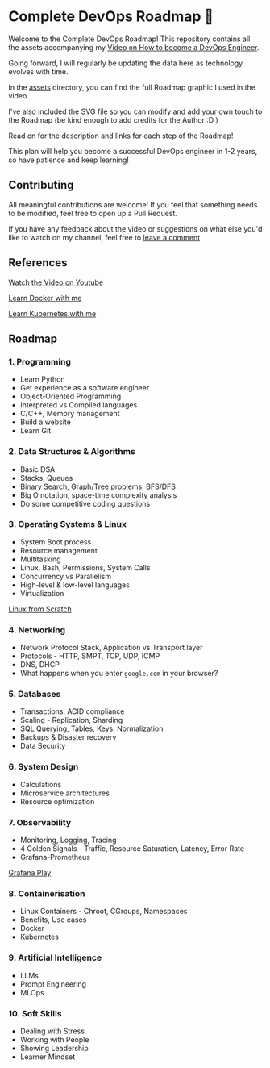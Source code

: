 # Complete DevOps Roadmap :rocket:

Welcome to the Complete DevOps Roadmap!
This repository contains all the assets accompanying my [Video on How to become a DevOps Engineer](https://youtu.be/bm-gIULU59I).


Going forward, I will regularly be updating the data here as technology evolves with time.


In the [assets](./assets) directory, you can find the full Roadmap graphic I used in the video.

I've also included the SVG file so you can modify and add your own touch to the Roadmap (be kind enough to add credits for the Author :D )


Read on for the description and links for each step of the Roadmap!

This plan will help you become a successful DevOps engineer in 1-2 years, so have patience and keep learning!

## Contributing
All meaningful contributions are welcome!
If you feel that something needs to be modified, feel free to open up a Pull Request.

If you have any feedback about the video or suggestions on what else you'd like to watch on my channel, feel free to [leave a comment](https://youtu.be/bm-gIULU59I).

## References

[Watch the Video on Youtube](https://youtu.be/bm-gIULU59I)

[Learn Docker with me](https://www.youtube.com/watch?v=BOLU6JsfD1Q&list=PLRe2b2lXY6rzrs4Buvce1Q62CbRxkKUR9)

[Learn Kubernetes with me](https://www.youtube.com/watch?v=q7pCN_9B8xM&list=PLRe2b2lXY6rzkHPM0dYgQWROvOq58epsn)


## Roadmap

### 1. Programming

- Learn Python
- Get experience as a software engineer
- Object-Oriented Programming
- Interpreted vs Compiled languages
- C/C++, Memory management
- Build a website
- Learn Git

### 2. Data Structures & Algorithms

- Basic DSA
- Stacks, Queues
- Binary Search, Graph/Tree problems, BFS/DFS
- Big O notation, space-time complexity analysis
- Do some competitive coding questions

### 3. Operating Systems & Linux

- System Boot process
- Resource management
- Multitasking
- Linux, Bash, Permissions, System Calls
- Concurrency vs Parallelism
- High-level & low-level languages
- Virtualization

[Linux from Scratch](https://www.linuxfromscratch.org/)

### 4. Networking

- Network Protocol Stack, Application vs Transport layer
- Protocols - HTTP, SMPT, TCP, UDP, ICMP
- DNS, DHCP
- What happens when you enter `google.com` in your browser?

### 5. Databases

- Transactions, ACID compliance
- Scaling - Replication, Sharding
- SQL Querying, Tables, Keys, Normalization
- Backups & Disaster recovery
- Data Security

### 6. System Design

- Calculations
- Microservice architectures
- Resource optimization

### 7. Observability

- Monitoring, Logging, Tracing
- 4 Golden Signals - Traffic, Resource Saturation, Latency, Error Rate
- Grafana-Prometheus

[Grafana Play](https://play.grafana.org/)

### 8. Containerisation

- Linux Containers - Chroot, CGroups, Namespaces
- Benefits, Use cases
- Docker
- Kubernetes

### 9. Artificial Intelligence

- LLMs
- Prompt Engineering
- MLOps

### 10. Soft Skills

- Dealing with Stress
- Working with People
- Showing Leadership
- Learner Mindset

